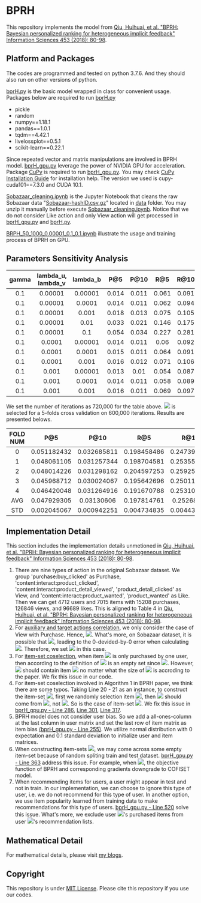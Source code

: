 # BPRH

This repository implements the model from [Qiu, Huihuai, et al. "BPRH: Bayesian personalized ranking for heterogeneous implicit feedback" Information Sciences 453 (2018): 80-98](https://www.sciencedirect.com/science/article/pii/S0020025516315742).

## Platform and Packages

The codes are programmed and tested on python 3.7.6. And they should also run on other versions of python.

[bprH.py](https://github.com/liu-yihong/BPRH/blob/master/bprH.py) is the basic model wrapped in class for convenient usage. Packages below are required to run [bprH.py](https://github.com/liu-yihong/BPRH/blob/master/bprH.py)
- pickle
- random
- numpy==1.18.1
- pandas==1.0.1
- tqdm==4.42.1
- livelossplot==0.5.1
- scikit-learn==0.22.1

Since repeated vector and matrix manipulations are involved in BPRH model. [bprH_gpu.py](https://github.com/liu-yihong/BPRH/blob/master/bprH_gpu.py)  leverage the power of NVIDIA GPU for acceleration. Package [CuPy](https://cupy.dev/) is required to run [bprH_gpu.py](https://github.com/liu-yihong/BPRH/blob/master/bprH_gpu.py). You may check [CuPy Installation Guide](https://docs.cupy.dev/en/stable/install.html) for installation help. The version we used is cupy-cuda101==7.3.0 and CUDA 10.1.

[Sobazaar_cleaning.ipynb](https://github.com/liu-yihong/BPRH/blob/master/Sobazaar_cleaning.ipynb) is the Jupyter Notebook that cleans the raw Sobazaar data "[Sobazaar-hashID.csv.gz](https://github.com/liu-yihong/BPRH/blob/master/data/Sobazaar-hashID.csv.gz)" located in [data](https://github.com/liu-yihong/BPRH/tree/master/data) folder. You may unzip it manually before execute [Sobazaar_cleaning.ipynb](https://github.com/liu-yihong/BPRH/blob/master/Sobazaar_cleaning.ipynb). Notice that we do not consider Like action and only View action will get processed in [bprH_gpu.py](https://github.com/liu-yihong/BPRH/blob/master/bprH_gpu.py) and [bprH.py](https://github.com/liu-yihong/BPRH/blob/master/bprH.py). 

[BRPH_50_1000_0.00001_0.1_0.1.ipynb](https://github.com/liu-yihong/BPRH/blob/master/BRPH_50_1000_0.00001_0.1_0.1.ipynb) illustrate the usage and training process of BPRH on GPU.

## Parameters Sensitivity Analysis

| gamma | lambda_u, lambda_v | lambda_b |  P@5  |  P@10 |  R@5  |  R@10 |  AUC  |
| :-------: | :-----------------------: | :----------: | :-----: | :-----: | :-----: | :-----: | :-----: |
|    0.1    |        0.00001         |  0.00001  | 0.014 | 0.011 | 0.061 | 0.091 | 0.857 |
|    0.1    |        0.00001         |   0.0001   | 0.014 | 0.011 | 0.062 | 0.094 | 0.858 |
|    0.1    |        0.00001         |   0.001    | 0.018 | 0.013 | 0.075 | 0.105 | 0.861 |
|    0.1    |        0.00001         |    0.01     | 0.033 | 0.021 | 0.146 | 0.175 | 0.866 |
|    0.1    |        0.00001         |     0.1     | 0.054 | 0.034 | 0.227 | 0.281 | 0.885 |
|    0.1    |         0.0001         |  0.00001  | 0.014 | 0.011 |  0.06 | 0.092 |  0.86 |
|    0.1    |         0.0001         |   0.0001   | 0.015 | 0.011 | 0.064 | 0.091 | 0.856 |
|    0.1    |         0.0001         |   0.001    | 0.016 | 0.012 | 0.071 | 0.106 |  0.86 |
|    0.1    |          0.001          |  0.00001  | 0.013 |  0.01  | 0.054 | 0.087 | 0.858 |
|    0.1    |          0.001          |   0.0001   | 0.014 | 0.011 | 0.058 | 0.089 | 0.859 |
|    0.1    |          0.001          |   0.001    | 0.016 | 0.011 | 0.069 | 0.097 | 0.859 |

We set the number of iterations as 720,000 for the table above. <img src="https://render.githubusercontent.com/render/math?math=\gamma = 0.1, \lambda_{u} = \lambda_{v} = 0.00001, \lambda_{b} = 0.1"> is selected for a 5-folds cross validation on 600,000 iterations. Results are presented belows.

| FOLD NUM |     P@5     |     P@10    |     R@5     |     R@10    |     AUC     |
|:--------:|:-----------:|:-----------:|:-----------:|:-----------:|:-----------:|
|     0    | 0.051182432 | 0.032685811 | 0.198458486 | 0.247398244 | 0.872067812 |
|     1    | 0.048061105 | 0.031257344 | 0.198704581 | 0.253552421 | 0.869966503 |
|     2    | 0.048014226 | 0.031298162 | 0.204597253 | 0.259258681 | 0.870846781 |
|     3    | 0.045968712 | 0.030024067 | 0.195642696 | 0.250112863 | 0.863704698 |
|     4    | 0.046420048 | 0.031264916 | 0.191670788 | 0.253109041 | 0.874987955 |
|    AVG   | 0.047929305 |  0.03130606 | 0.197814761 |  0.25268625 |  0.87031475 |
|    STD   | 0.002045067 | 0.000942251 | 0.004734835 | 0.004435966 | 0.004153589 |

## Implementation Detail

This section includes the implementation details unmetioned in [Qiu, Huihuai, et al. "BPRH: Bayesian personalized ranking for heterogeneous implicit feedback" Information Sciences 453 (2018): 80-98](https://www.sciencedirect.com/science/article/pii/S0020025516315742).

1. There are nine types of action in the original Sobazaar dataset. We group 'purchase:buy_clicked' as Purchase, 'content:interact:product_clicked', 'content:interact:product_detail_viewed', 'product_detail_clicked' as View, and 'content:interact:product_wanted', 'product_wanted' as Like. Then we can get 4712 users and 7015 items with 15208 purchases, 126846 views, and 96689 likes. This is aligned to Table 4 in [Qiu, Huihuai, et al. "BPRH: Bayesian personalized ranking for heterogeneous implicit feedback" Information Sciences 453 (2018): 80-98](https://www.sciencedirect.com/science/article/pii/S0020025516315742).
2. For [auxiliary and target actions correlation](https://github.com/liu-yihong/BPRH/blob/f8f74de1bd97783f7d5274d05096cbfc96fc0136/bprH_gpu.py#L108), we only consider the case of View with Purchase. Hence, <img src="https://render.githubusercontent.com/render/math?math=\rho = 1">. What's more, on Sobazaar dataset, it is possible that <img src="https://render.githubusercontent.com/render/math?math=I_{a}^{u} \cap I_{t}^{u} = \emptyset">, leading to the 0-devided-by-0 error when calculating <img src="https://render.githubusercontent.com/render/math?math=C^{u}_{ta}, C^{u}_{at}, C^{u}">. Therefore, we set <img src="https://render.githubusercontent.com/render/math?math=\alpha_{u} = 1"> in this case.
3. For [item-set coselection](https://github.com/liu-yihong/BPRH/blob/f8f74de1bd97783f7d5274d05096cbfc96fc0136/bprH_gpu.py#L151), when item <img src="https://render.githubusercontent.com/render/math?math=i"> is only purchased by one user, then according to the definition of <img src="https://render.githubusercontent.com/render/math?math=S^{i} = \{ j | |U^{i} \cap U^{j}| \geq 2, i,j \in I\}"> is an empty set since <img src="https://render.githubusercontent.com/render/math?math=|U^{i}| = 1">. However, <img src="https://render.githubusercontent.com/render/math?math=S^{i}"> should contain item <img src="https://render.githubusercontent.com/render/math?math=i"> no matter what the size of <img src="https://render.githubusercontent.com/render/math?math=S^{i}"> is accroding to the paper. We fix this issue in our code.
4. For item-set coselection involved in Algorithm 1 in BPRH paper, we think there are some typos. Taking Line 20 - 21 as an instance, to construct the item-set <img src="https://render.githubusercontent.com/render/math?math=K">, first we randomly selection item <img src="https://render.githubusercontent.com/render/math?math=k \in I_{n}^{u}">, then <img src="https://render.githubusercontent.com/render/math?math=K "> should come from <img src="https://render.githubusercontent.com/render/math?math=K = I_{n}^{u} \cap S^{k}">, not <img src="https://render.githubusercontent.com/render/math?math=K = I_{n}^{u} \cap S^{i}">. So is the case of item-set <img src="https://render.githubusercontent.com/render/math?math=J">. We fix this issue in [bprH_gpu.py - Line 286](https://github.com/liu-yihong/BPRH/blob/f8f74de1bd97783f7d5274d05096cbfc96fc0136/bprH_gpu.py#L286), [Line 301](https://github.com/liu-yihong/BPRH/blob/f8f74de1bd97783f7d5274d05096cbfc96fc0136/bprH_gpu.py#L301), [Line 317](https://github.com/liu-yihong/BPRH/blob/f8f74de1bd97783f7d5274d05096cbfc96fc0136/bprH_gpu.py#L317).
5. BPRH model does not consider user bias. So we add a all-ones-column at the last column in user matrix and set the last row of item matrix as item bias [(bprH_gpu.py - Line 255)](https://github.com/liu-yihong/BPRH/blob/f8f74de1bd97783f7d5274d05096cbfc96fc0136/bprH_gpu.py#L255). We utilize normal distribution with 0 expectation and 0.1 standard deviation to initialize user and item matrices.
6. When constructing item-sets <img src="https://render.githubusercontent.com/render/math?math=I, J, K">, we may come across some empty item-set because of random spliting train and test dataset. [bprH_gpu.py - Line 363](https://github.com/liu-yihong/BPRH/blob/f8f74de1bd97783f7d5274d05096cbfc96fc0136/bprH_gpu.py#L363) address this issue. For example, when <img src="https://render.githubusercontent.com/render/math?math=J = \emptyset">, the objective function of BPRH and corresponding gradients downgrade to COFISET model.
7. When recommending items for users, a user might appear in test and not in train. In our implementation, we can choose to ignore this type of user, i.e. we do not recommend for this type of user. In another option, we use item popularity learned from training data to make recommendations for this type of users. [bprH_gpu.py - Line 520](https://github.com/liu-yihong/BPRH/blob/f8f74de1bd97783f7d5274d05096cbfc96fc0136/bprH_gpu.py#L520) solve this issue. What's more, we exclude user <img src="https://render.githubusercontent.com/render/math?math=u">'s purchased items from user <img src="https://render.githubusercontent.com/render/math?math=u">'s recommendation lists.


## Mathematical Detail

For mathematical details, please visit [my blogs](https://liu-yihong.github.io/2020/06/26/Understanding-BPR-COFISET-and-BPRH/).

## Copyright

This repository is under [MIT License](https://github.com/liu-yihong/BPRH/blob/master/LICENSE). Please cite this repository if you use our codes.
